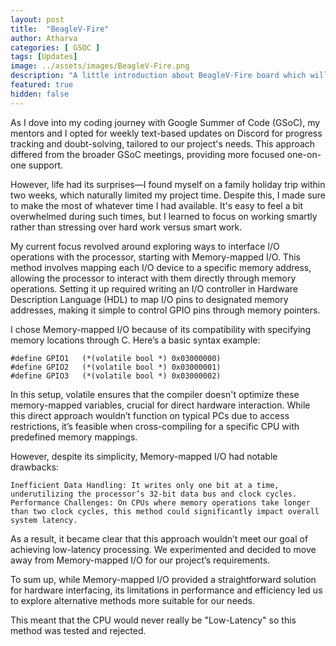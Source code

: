 ```yaml
---
layout: post
title:  "BeagleV-Fire"
author: Atharva
categories: [ GSOC ]
tags: [Updates]
image: ../assets/images/BeagleV-Fire.png
description: "A little introduction about BeagleV-Fire board which will be used during my GSOC project"
featured: true
hidden: false
---
```


As I dove into my coding journey with Google Summer of Code (GSoC), my mentors and I opted for weekly text-based updates on Discord for progress tracking and doubt-solving, tailored to our project's needs. This approach differed from the broader GSoC meetings, providing more focused one-on-one support.

However, life had its surprises—I found myself on a family holiday trip within two weeks, which naturally limited my project time. Despite this, I made sure to make the most of whatever time I had available. It's easy to feel a bit overwhelmed during such times, but I learned to focus on working smartly rather than stressing over hard work versus smart work.

My current focus revolved around exploring ways to interface I/O operations with the processor, starting with Memory-mapped I/O. This method involves mapping each I/O device to a specific memory address, allowing the processor to interact with them directly through memory operations. Setting it up required writing an I/O controller in Hardware Description Language (HDL) to map I/O pins to designated memory addresses, making it simple to control GPIO pins through memory pointers.

I chose Memory-mapped I/O because of its compatibility with specifying memory locations through C. Here’s a basic syntax example:

```C:
#define GPIO1   (*(volatile bool *) 0x03000000)
#define GPIO2   (*(volatile bool *) 0x03000001)
#define GPIO3   (*(volatile bool *) 0x03000002)
```
In this setup, volatile ensures that the compiler doesn't optimize these memory-mapped variables, crucial for direct hardware interaction. While this direct approach wouldn’t function on typical PCs due to access restrictions, it’s feasible when cross-compiling for a specific CPU with predefined memory mappings.

However, despite its simplicity, Memory-mapped I/O had notable drawbacks:

    Inefficient Data Handling: It writes only one bit at a time, underutilizing the processor’s 32-bit data bus and clock cycles.
    Performance Challenges: On CPUs where memory operations take longer than two clock cycles, this method could significantly impact overall system latency.

As a result, it became clear that this approach wouldn’t meet our goal of achieving low-latency processing. We experimented and decided to move away from Memory-mapped I/O for our project’s requirements.

To sum up, while Memory-mapped I/O provided a straightforward solution for hardware interfacing, its limitations in performance and efficiency led us to explore alternative methods more suitable for our needs.

This meant that the CPU would never really be "Low-Latency" so this method was tested and rejected. 